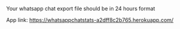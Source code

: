 Your whatsapp chat export file should be in 24 hours format

App link: https://whatsappchatstats-a2dff8c2b765.herokuapp.com/
